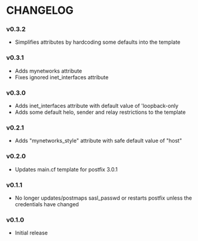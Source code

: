 CHANGELOG
=========

### v0.3.2
- Simplifies attributes by hardcoding some defaults into the template

### v0.3.1
- Adds mynetworks attribute
- Fixes ignored inet_interfaces attribute

### v0.3.0
- Adds inet_interfaces attribute with default value of 'loopback-only
- Adds some default helo, sender and relay restrictions to the template

### v0.2.1
- Adds "mynetworks_style" attribute with safe default value of "host"

### v0.2.0
- Updates main.cf template for postfix 3.0.1

### v0.1.1
- No longer updates/postmaps sasl_passwd or restarts postfix unless the credentials have changed

### v0.1.0
- Initial release
